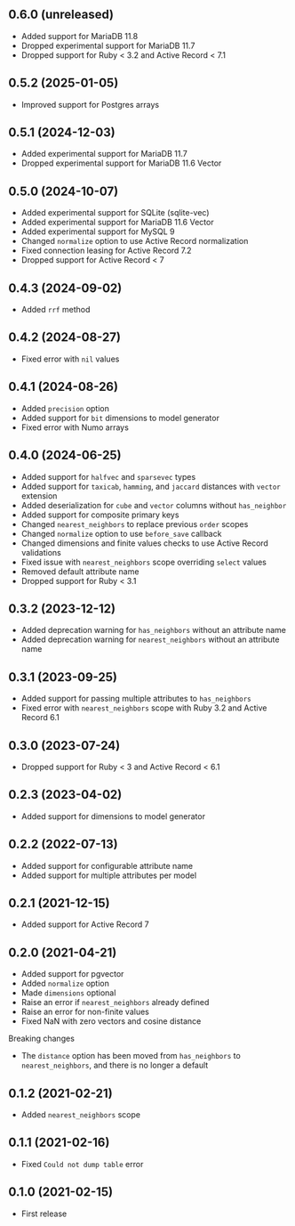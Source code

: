 ## 0.6.0 (unreleased)

- Added support for MariaDB 11.8
- Dropped experimental support for MariaDB 11.7
- Dropped support for Ruby < 3.2 and Active Record < 7.1

## 0.5.2 (2025-01-05)

- Improved support for Postgres arrays

## 0.5.1 (2024-12-03)

- Added experimental support for MariaDB 11.7
- Dropped experimental support for MariaDB 11.6 Vector

## 0.5.0 (2024-10-07)

- Added experimental support for SQLite (sqlite-vec)
- Added experimental support for MariaDB 11.6 Vector
- Added experimental support for MySQL 9
- Changed `normalize` option to use Active Record normalization
- Fixed connection leasing for Active Record 7.2
- Dropped support for Active Record < 7

## 0.4.3 (2024-09-02)

- Added `rrf` method

## 0.4.2 (2024-08-27)

- Fixed error with `nil` values

## 0.4.1 (2024-08-26)

- Added `precision` option
- Added support for `bit` dimensions to model generator
- Fixed error with Numo arrays

## 0.4.0 (2024-06-25)

- Added support for `halfvec` and `sparsevec` types
- Added support for `taxicab`, `hamming`, and `jaccard` distances with `vector` extension
- Added deserialization for `cube` and `vector` columns without `has_neighbor`
- Added support for composite primary keys
- Changed `nearest_neighbors` to replace previous `order` scopes
- Changed `normalize` option to use `before_save` callback
- Changed dimensions and finite values checks to use Active Record validations
- Fixed issue with `nearest_neighbors` scope overriding `select` values
- Removed default attribute name
- Dropped support for Ruby < 3.1

## 0.3.2 (2023-12-12)

- Added deprecation warning for `has_neighbors` without an attribute name
- Added deprecation warning for `nearest_neighbors` without an attribute name

## 0.3.1 (2023-09-25)

- Added support for passing multiple attributes to `has_neighbors`
- Fixed error with `nearest_neighbors` scope with Ruby 3.2 and Active Record 6.1

## 0.3.0 (2023-07-24)

- Dropped support for Ruby < 3 and Active Record < 6.1

## 0.2.3 (2023-04-02)

- Added support for dimensions to model generator

## 0.2.2 (2022-07-13)

- Added support for configurable attribute name
- Added support for multiple attributes per model

## 0.2.1 (2021-12-15)

- Added support for Active Record 7

## 0.2.0 (2021-04-21)

- Added support for pgvector
- Added `normalize` option
- Made `dimensions` optional
- Raise an error if `nearest_neighbors` already defined
- Raise an error for non-finite values
- Fixed NaN with zero vectors and cosine distance

Breaking changes

- The `distance` option has been moved from `has_neighbors` to `nearest_neighbors`, and there is no longer a default

## 0.1.2 (2021-02-21)

- Added `nearest_neighbors` scope

## 0.1.1 (2021-02-16)

- Fixed `Could not dump table` error

## 0.1.0 (2021-02-15)

- First release
